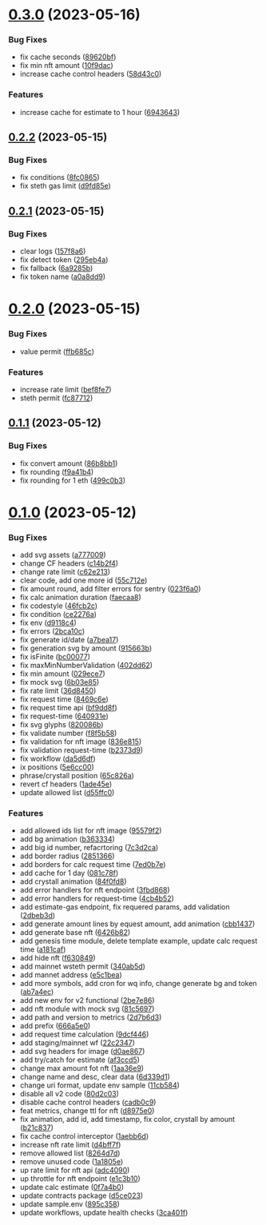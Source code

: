 # [0.3.0](https://github.com/lidofinance/withdrawals-api/compare/0.2.2...0.3.0) (2023-05-16)


### Bug Fixes

* fix cache seconds ([89620bf](https://github.com/lidofinance/withdrawals-api/commit/89620bfbad5ce09c81cce935f4763e3b0039efbd))
* fix min nft amount ([10f9dac](https://github.com/lidofinance/withdrawals-api/commit/10f9dac4ab9a0d16478804a75dd3f2e6e9e197ad))
* increase cache control headers ([58d43c0](https://github.com/lidofinance/withdrawals-api/commit/58d43c0ea2b0909d38c322a0d873ccfcca719016))


### Features

* increase cache for estimate to 1 hour ([6943643](https://github.com/lidofinance/withdrawals-api/commit/69436439bb06979fc458ae4999097b7af13b1b68))



## [0.2.2](https://github.com/lidofinance/withdrawals-api/compare/0.2.1...0.2.2) (2023-05-15)


### Bug Fixes

* fix conditions ([8fc0865](https://github.com/lidofinance/withdrawals-api/commit/8fc0865ddbeb1acba9b070855fcc3fdcc780c17f))
* fix steth gas limit ([d9fd85e](https://github.com/lidofinance/withdrawals-api/commit/d9fd85e0979848c0688ada11bb34b7fbea31bb0c))



## [0.2.1](https://github.com/lidofinance/withdrawals-api/compare/0.2.0...0.2.1) (2023-05-15)


### Bug Fixes

* clear logs ([157f8a6](https://github.com/lidofinance/withdrawals-api/commit/157f8a695b393ee1171f5fe855b59baaea3b0ad1))
* fix detect token ([295eb4a](https://github.com/lidofinance/withdrawals-api/commit/295eb4a35c18dbfa0ac59ceda2de4ebb6b1842a7))
* fix fallback ([6a9285b](https://github.com/lidofinance/withdrawals-api/commit/6a9285b1d2528fd20316e6d308211977c9e966b4))
* fix token name ([a0a8dd9](https://github.com/lidofinance/withdrawals-api/commit/a0a8dd97a0f06e268ab929f0c15645064cca9438))



# [0.2.0](https://github.com/lidofinance/withdrawals-api/compare/0.1.1...0.2.0) (2023-05-15)


### Bug Fixes

* value permit ([ffb685c](https://github.com/lidofinance/withdrawals-api/commit/ffb685ceadce080b50e6831ddda310dacf92d6b7))


### Features

* increase rate limit ([bef8fe7](https://github.com/lidofinance/withdrawals-api/commit/bef8fe7f376bdd482af702ac0136fe031cab5596))
* steth permit ([fc87712](https://github.com/lidofinance/withdrawals-api/commit/fc87712be94cb87fc12d36ae69a2275716b2d037))



## [0.1.1](https://github.com/lidofinance/withdrawals-api/compare/0.1.0...0.1.1) (2023-05-12)


### Bug Fixes

* fix convert amount ([86b8bb1](https://github.com/lidofinance/withdrawals-api/commit/86b8bb1c911cd4fee107ef4df22522610116369a))
* fix rounding ([f9a41b4](https://github.com/lidofinance/withdrawals-api/commit/f9a41b4dbbf96040cedb1a4aa39242f380b9352b))
* fix rounding for 1 eth ([499c0b3](https://github.com/lidofinance/withdrawals-api/commit/499c0b3ef131124208934df2028cf056247cc1d9))



# [0.1.0](https://github.com/lidofinance/withdrawals-api/compare/9dcf446e6fc3a99ddf1eae6b8ad114026cedeae3...0.1.0) (2023-05-12)


### Bug Fixes

* add svg assets ([a777009](https://github.com/lidofinance/withdrawals-api/commit/a777009708b1eac47843e384a656f45ce833a5cc))
* change CF headers ([c14b2f4](https://github.com/lidofinance/withdrawals-api/commit/c14b2f408fbfda26dfc4f701347d6cc0807dd453))
* change rate limit ([c62e213](https://github.com/lidofinance/withdrawals-api/commit/c62e2132ea9fffe56fe34cc9b429e4ec1ee57b75))
* clear code, add one more id ([55c712e](https://github.com/lidofinance/withdrawals-api/commit/55c712e0460fbbc7fb5fe42b61208ed0defefce7))
* fix amount round, add filter errors for sentry ([023f6a0](https://github.com/lidofinance/withdrawals-api/commit/023f6a007632137d6dfdc54766bb85e6ef8fe0d6))
* fix calc animation duration ([faecaa8](https://github.com/lidofinance/withdrawals-api/commit/faecaa851433988a205be89a46902ef9db1fc765))
* fix codestyle ([46fcb2c](https://github.com/lidofinance/withdrawals-api/commit/46fcb2c2d2d48f21b0aae5c31e475792801c8d1c))
* fix condition ([ce2276a](https://github.com/lidofinance/withdrawals-api/commit/ce2276a601e384e5095d4550346ca9b722350166))
* fix env ([d9118c4](https://github.com/lidofinance/withdrawals-api/commit/d9118c4c5f3028d01ca5171efa34ac32b418aa2a))
* fix errors ([2bca10c](https://github.com/lidofinance/withdrawals-api/commit/2bca10ca05f76463ae246d163875b35279b0c3c0))
* fix generate id/date ([a7bea17](https://github.com/lidofinance/withdrawals-api/commit/a7bea171f50cd39aa765cb825f0efa084985f251))
* fix generation svg by amount ([915663b](https://github.com/lidofinance/withdrawals-api/commit/915663b131b9abaca8665a1d507c98163990131f))
* fix isFinite ([bc00077](https://github.com/lidofinance/withdrawals-api/commit/bc0007719ac597e90c4b95866cc34fac4c3916bb))
* fix maxMinNumberValidation ([402dd62](https://github.com/lidofinance/withdrawals-api/commit/402dd622b25dbc49ddb43cdfa639451e3b32f61f))
* fix min amount ([029ece7](https://github.com/lidofinance/withdrawals-api/commit/029ece7b898d3aae41fc04426ad2150ef50816b5))
* fix mock svg ([6b03e85](https://github.com/lidofinance/withdrawals-api/commit/6b03e85a6c1ca002270ee089145aa6e44fe94ec2))
* fix rate limit ([36d8450](https://github.com/lidofinance/withdrawals-api/commit/36d8450bd54e86ad88a6d18ae399d362aa46817e))
* fix request time ([8469c6e](https://github.com/lidofinance/withdrawals-api/commit/8469c6e657a0745942248fa3ce301ac992db31db))
* fix request time api ([bf9dd8f](https://github.com/lidofinance/withdrawals-api/commit/bf9dd8f88deb2bc19685536cb344d9087271c69f))
* fix request-time ([640931e](https://github.com/lidofinance/withdrawals-api/commit/640931e594c967243dd6b921d16ceb8a3ea5f588))
* fix svg glyphs ([820086b](https://github.com/lidofinance/withdrawals-api/commit/820086ba35efb209e1f9a5b28fd3906dc9976b44))
* fix validate number ([f8f5b58](https://github.com/lidofinance/withdrawals-api/commit/f8f5b588cb5fb63c74820b19e74af869b671258f))
* fix validation for nft image ([836e815](https://github.com/lidofinance/withdrawals-api/commit/836e8151ae94534b7d1234476bad6c5efadb924f))
* fix validation request-time ([b2373d9](https://github.com/lidofinance/withdrawals-api/commit/b2373d981e7cdd78779c0095e1dbc9b695ab3e81))
* fix workflow ([da5d6df](https://github.com/lidofinance/withdrawals-api/commit/da5d6df1f1e1ea7b9bf7d3dd21d8e09b93573445))
* ix positions ([5e6cc00](https://github.com/lidofinance/withdrawals-api/commit/5e6cc00a694f4c8a0446442e7be3e789904d8a2d))
* phrase/crystall position ([65c826a](https://github.com/lidofinance/withdrawals-api/commit/65c826a77575a25d63a48ba60a1af01226ee6789))
* revert cf headers ([1ade45e](https://github.com/lidofinance/withdrawals-api/commit/1ade45e9dd67438a19a72bce2d9f072d81b9dfea))
* update allowed list ([d55ffc0](https://github.com/lidofinance/withdrawals-api/commit/d55ffc03176382f5519b9c32a0ebd3e8c009f88c))


### Features

* add allowed ids list for nft image ([95579f2](https://github.com/lidofinance/withdrawals-api/commit/95579f2445b29d1fd9df8eeae8d23b391ec538bc))
* add bg animation ([b363334](https://github.com/lidofinance/withdrawals-api/commit/b363334c1c4bd6196610e7d6831b20e6cdb24bff))
* add big id number, refacrtoring ([7c3d2ca](https://github.com/lidofinance/withdrawals-api/commit/7c3d2cad6d1946ae29f9e308bbbd4ef43eadb166))
* add border radius ([2851366](https://github.com/lidofinance/withdrawals-api/commit/2851366f7abcbde06c630b62c35c991501437984))
* add borders for calc request time ([7ed0b7e](https://github.com/lidofinance/withdrawals-api/commit/7ed0b7e9112cfc54dc34596fbd60fd9879ec3196))
* add cache for 1 day ([081c78f](https://github.com/lidofinance/withdrawals-api/commit/081c78fd3f2fb738bce4aa7219f49fac2586e787))
* add crystall animation ([84f0fd8](https://github.com/lidofinance/withdrawals-api/commit/84f0fd858b44a186e15d218fd8d9358c57db429e))
* add error handlers for nft endpoint ([3fbd868](https://github.com/lidofinance/withdrawals-api/commit/3fbd86806dca9831f31063ee68c60d19d107fcc8))
* add error handlers for request-time ([4cb4b52](https://github.com/lidofinance/withdrawals-api/commit/4cb4b52f4bdccf0c5127aa6f5e1ce8ae8a4a07f2))
* add estimate-gas endpoint, fix requered params, add validation ([2dbeb3d](https://github.com/lidofinance/withdrawals-api/commit/2dbeb3d92f84f7bf1bbb825d2f068113bb0a4f37))
* add generate amount lines by equest amount, add animation ([cbb1437](https://github.com/lidofinance/withdrawals-api/commit/cbb14377b18e1eca3547af080f8f60efc5abdc91))
* add generate base nft ([6426b82](https://github.com/lidofinance/withdrawals-api/commit/6426b82590d7d2829e9e7f8caac24300d1519932))
* add genesis time module, delete template example, update calc request time ([a181caf](https://github.com/lidofinance/withdrawals-api/commit/a181cafc40b94bc3e9e6424d828ab6b7d6a1cf7a))
* add hide nft ([f630849](https://github.com/lidofinance/withdrawals-api/commit/f6308498543d647e5c2b7feea1f530ab7210bf93))
* add mainnet wsteth permit ([340ab5d](https://github.com/lidofinance/withdrawals-api/commit/340ab5d269b0beb71fb2253580c74295a808ea33))
* add mannet address ([e5c1bea](https://github.com/lidofinance/withdrawals-api/commit/e5c1bea8396f1b4bdeefb23e73f3a1138b330cb7))
* add more symbols, add cron for wq info, change generate bg and token ([ab7a4ec](https://github.com/lidofinance/withdrawals-api/commit/ab7a4ec8c9ff9378ceee87ae436c3c92dd28e1cd))
* add new env for v2 functional ([2be7e86](https://github.com/lidofinance/withdrawals-api/commit/2be7e86578e8f88653ad6d946a632122ee1c5a94))
* add nft module with mock svg ([81c5697](https://github.com/lidofinance/withdrawals-api/commit/81c5697ce326361ae24dc1f6003ecba8f38fa391))
* add path and version to metrics ([2d7b6d3](https://github.com/lidofinance/withdrawals-api/commit/2d7b6d3a3382c5b3d04d0d599d0d4c8312528512))
* add prefix ([666a5e0](https://github.com/lidofinance/withdrawals-api/commit/666a5e015daf87f01e0371d22209a100fa179471))
* add request time calculation ([9dcf446](https://github.com/lidofinance/withdrawals-api/commit/9dcf446e6fc3a99ddf1eae6b8ad114026cedeae3))
* add staging/mainnet wf ([22c2347](https://github.com/lidofinance/withdrawals-api/commit/22c2347358829ea5450327043ac010d40e076641))
* add svg headers for image ([d0ae867](https://github.com/lidofinance/withdrawals-api/commit/d0ae867946fd24f224314a5037238e41ec6105cc))
* add try/catch for estimate ([af3ccd5](https://github.com/lidofinance/withdrawals-api/commit/af3ccd5e97908a3d8b678b1a62f5d7618fe0352e))
* change max amount fot nft ([1aa36e9](https://github.com/lidofinance/withdrawals-api/commit/1aa36e99b32170781cac4854037b3ea520404e50))
* change name and desc, clear data ([6d339d1](https://github.com/lidofinance/withdrawals-api/commit/6d339d1ee105dbaf2478bc86d0f6963521b4d496))
* change uri format, update env sample ([11cb584](https://github.com/lidofinance/withdrawals-api/commit/11cb584e1b167117586feb528808c0c2f3c1d3e9))
* disable all v2 code ([80d2c03](https://github.com/lidofinance/withdrawals-api/commit/80d2c03872ba215f8e52ab54ab3e51c8fcdab882))
* disable cache control headers ([cadb0c9](https://github.com/lidofinance/withdrawals-api/commit/cadb0c9877206b0bd5c5ec1e2c5ed7a1730bf401))
* feat metrics, change ttl for nft ([d8975e0](https://github.com/lidofinance/withdrawals-api/commit/d8975e0fe6ebcc831dff8a747d5bae24bb3fcbed))
* fix animation, add id, add timestamp, fix color, crystall by amount ([b21c837](https://github.com/lidofinance/withdrawals-api/commit/b21c8370c64a44932676d2570b7777ae9806d9fd))
* fix cache control interceptor ([1aebb6d](https://github.com/lidofinance/withdrawals-api/commit/1aebb6d6aca7035ab3bf348b36f6edd1cd0e9691))
* increase nft rate limit ([d4bff7f](https://github.com/lidofinance/withdrawals-api/commit/d4bff7f0e5135e6eb5298f68ce7f833654e7a17c))
* remove allowed list ([8264d7d](https://github.com/lidofinance/withdrawals-api/commit/8264d7dcb11399f959302b5f2753bf4cc3ef9649))
* remove unused code ([1a1805e](https://github.com/lidofinance/withdrawals-api/commit/1a1805e086ffb4c78aef3fecbac65a257d37a2e7))
* up rate limit for nft api ([adc4090](https://github.com/lidofinance/withdrawals-api/commit/adc4090a8d0a2ecdbc667ed5340ef803d479d5ea))
* up throttle for nft endpoint ([e1c3b10](https://github.com/lidofinance/withdrawals-api/commit/e1c3b109f1c24e7b95fe792411f4cd722858ecd8))
* update calc estimate ([0f7a4b0](https://github.com/lidofinance/withdrawals-api/commit/0f7a4b051631ecf1aa99a2d0bee3c178712f37bd))
* update contracts package ([d5ce023](https://github.com/lidofinance/withdrawals-api/commit/d5ce023c3fa261dfcb8e60535ff5eb6948f9f24b))
* update sample.env ([895c358](https://github.com/lidofinance/withdrawals-api/commit/895c3583e6d6a9e08966af16d3aa6301e40971c9))
* update workflows, update health checks ([3ca401f](https://github.com/lidofinance/withdrawals-api/commit/3ca401f380cafa7e30f3f90b911d57146966bdef))



